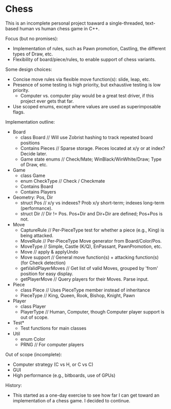 # Chess

This is an incomplete personal project toaward a single-threaded, text-based human vs human chess game in C++.

Focus (but no promises):
  * Implementation of rules, such as Pawn promotion, Castling, the different types of Draw, etc.
  * Flexibility of board/piece/rules, to enable support of chess variants.
 
Some design choices:
  * Concise move rules via flexible move function(s): slide, leap, etc.
  * Presence of some testing is high priority, but exhaustive testing is low priority.
    * Computer vs. computer play would be a great test driver, if this project ever gets that far.
  * Use scoped enums, except where values are used as superimposable flags.

Implementation outline:
  * Board
    * class Board          // Will use Zobrist hashing to track repeated board positions
    * Contains Pieces      // Sparse storage. Pieces located at x/y or at index? Decide later.
    * Game state enums     // Check/Mate; WinBlack/WinWhite/Draw; Type of Draw, etc.
  * Game
    * class Game
    * enum CheckType       // Check / Checkmate
    * Contains Board
    * Contains Players
  * Geometry: Pos, Dir
    * struct Pos           // x/y vs indexes? Prob x/y short-term; indexes long-term (performance).
    * struct Dir           // Dir != Pos. Pos+Dir and Dir+Dir are defined; Pos+Pos is not.
  * Move
    * CaptureRule          // Per-PieceType test for whether a piece (e.g., King) is being attacked.
    * MoveRule             // Per-PieceType Move generator from Board/Color/Pos.
    * MoveType             // Simple, Castle (K/Q), EnPassant, PawnPromotion, etc.
    * Move                 // apply & applyUndo
    * Move support         // General move function(s) + attacking function(s) (for Check detection)
    * getValidPlayerMoves  // Get list of valid Moves, grouped by 'from' position for easy display.
    * getPlayerMove        // Query players for their Moves. Parse input.
  * Piece
    * class Piece          // Uses PieceType member instead of inheritance
    * PieceType            // King, Queen, Rook, Bishop, Knight, Pawn
  * Player
    * class Player
    * PlayerType           // Human, Computer, though Computer player support is out of scope.
  * Test*
    * Test functions for main classes
  * Util
    * enum Color
    * PRNG                 // For computer players

Out of scope (incomplete):
  * Computer strategy (C vs H, or C vs C)
  * GUI
  * High performance (e.g., bitboards, use of GPUs)

History:
  * This started as a one-day exercise to see how far I can get toward an implementation of a chess game. I decided to continue.
